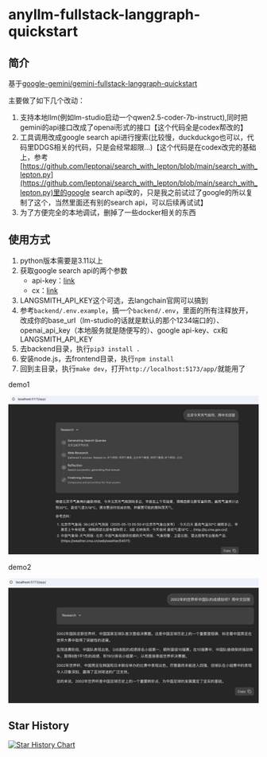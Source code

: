 # anyllm-fullstack-langgraph-quickstart

## 简介

基于[google-gemini/gemini-fullstack-langgraph-quickstart](https://github.com/google-gemini/gemini-fullstack-langgraph-quickstart)

主要做了如下几个改动：
1. 支持本地llm(例如lm-studio启动一个qwen2.5-coder-7b-instruct),同时把gemini的api接口改成了openai形式的接口【这个代码全是codex帮改的】
2. 工具调用改成google search api进行搜索(比较慢，duckduckgo也可以，代码里DDGS相关的代码，只是会经常超限…)【这个代码是在codex改完的基础上，参考[https://github.com/leptonai/search_with_lepton/blob/main/search_with_lepton.py](https://github.com/leptonai/search_with_lepton/blob/main/search_with_lepton.py)里的google search api改的，只是我之前试过了google的所以复制了这个，当然里面还有别的search api，可以后续再试试】
3. 为了方便完全的本地调试，删掉了一些docker相关的东西

## 使用方式

1. python版本需要是3.11以上
2. 获取google search api的两个参数
    + api-key：[link](https://developers.google.com/custom-search/v1/introduction?hl=zh-cn#identify_your_application_to_google_with_api_key)
    + cx：[link](https://stackoverflow.com/questions/6562125/getting-a-cx-id-for-custom-search-google-api-python)
3. LANGSMITH_API_KEY这个可选，去langchain官网可以搞到
4. 参考```backend/.env.example```，搞一个```backend/.env```，里面的所有注释放开，改成你的base_url（lm-studio的话就是默认的那个1234端口的）、openai_api_key（本地服务就是随便写的）、google api-key、cx和LANGSMITH_API_KEY
5. 去backend目录，执行```pip3 install .```
6. 安装node.js，去frontend目录，执行```npm install```
7. 回到主目录，执行```make dev```，打开```http://localhost:5173/app/```就能用了

demo1

![](./demo.jpeg)

demo2

![](./demo2.jpeg)


## Star History

<a href="https://star-history.com/#daiwk/anyllm-fullstack-langgraph-quickstart&Date">
 <picture>
   <source media="(prefers-color-scheme: dark)" srcset="https://api.star-history.com/svg?repos=daiwk/anyllm-fullstack-langgraph-quickstart&type=Date&theme=dark" />
   <source media="(prefers-color-scheme: light)" srcset="https://api.star-history.com/svg?repos=daiwk/anyllm-fullstack-langgraph-quickstart&type=Date" />
   <img alt="Star History Chart" src="https://api.star-history.com/svg?repos=daiwk/anyllm-fullstack-langgraph-quickstart&type=Date" />
 </picture>
</a>

